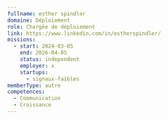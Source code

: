```yaml
---
fullname: esther spindler
domaine: Déploiement
role: Chargée de déploiement
link: https://www.linkedin.com/in/estherspindler/
missions:
  - start: 2024-03-05
    end: 2026-04-05
    status: independent
    employer: x
    startups:
      - signaux-faibles
memberType: autre
competences:
  - Communication
  - Croissance
---
```

